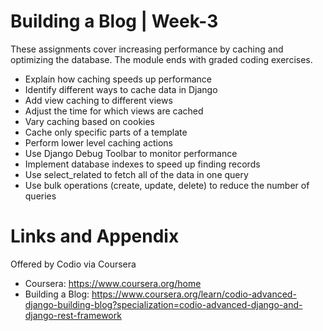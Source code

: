 # Building a Blog | Week-3

These assignments cover increasing performance by caching and optimizing the database. The module ends with graded coding exercises.

* Explain how caching speeds up performance
* Identify different ways to cache data in Django
* Add view caching to different views
* Adjust the time for which views are cached
* Vary caching based on cookies
* Cache only specific parts of a template
* Perform lower level caching actions
* Use Django Debug Toolbar to monitor performance
* Implement database indexes to speed up finding records
* Use select_related to fetch all of the data in one query
* Use bulk operations (create, update, delete) to reduce the number of queries

Links and Appendix
========================================================
Offered by Codio via Coursera

- Coursera: https://www.coursera.org/home
- Building a Blog: https://www.coursera.org/learn/codio-advanced-django-building-blog?specialization=codio-advanced-django-and-django-rest-framework
